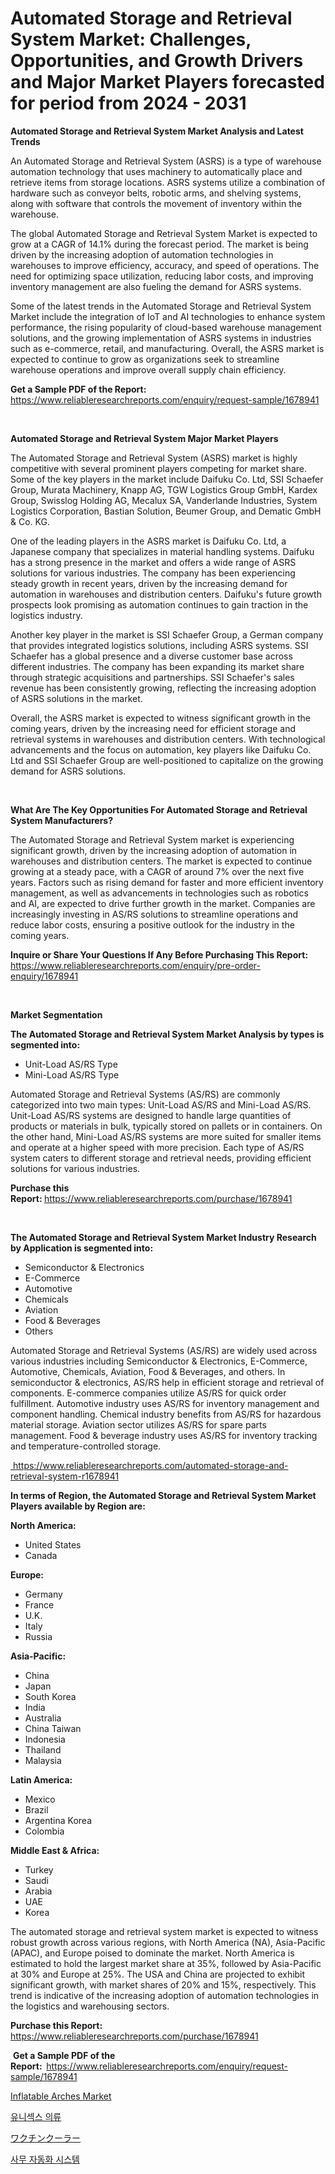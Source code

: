 <p><h1>Automated Storage and Retrieval System Market: Challenges, Opportunities, and Growth Drivers and Major Market Players forecasted for period from 2024 - 2031</h1></p><p><strong>Automated Storage and Retrieval System Market Analysis and Latest Trends</strong></p>
<p><p>An Automated Storage and Retrieval System (ASRS) is a type of warehouse automation technology that uses machinery to automatically place and retrieve items from storage locations. ASRS systems utilize a combination of hardware such as conveyor belts, robotic arms, and shelving systems, along with software that controls the movement of inventory within the warehouse.</p><p>The global Automated Storage and Retrieval System Market is expected to grow at a CAGR of 14.1% during the forecast period. The market is being driven by the increasing adoption of automation technologies in warehouses to improve efficiency, accuracy, and speed of operations. The need for optimizing space utilization, reducing labor costs, and improving inventory management are also fueling the demand for ASRS systems.</p><p>Some of the latest trends in the Automated Storage and Retrieval System Market include the integration of IoT and AI technologies to enhance system performance, the rising popularity of cloud-based warehouse management solutions, and the growing implementation of ASRS systems in industries such as e-commerce, retail, and manufacturing. Overall, the ASRS market is expected to continue to grow as organizations seek to streamline warehouse operations and improve overall supply chain efficiency.</p></p>
<p><strong>Get a Sample PDF of the Report:&nbsp;</strong> <a href="https://www.reliableresearchreports.com/enquiry/request-sample/1678941">https://www.reliableresearchreports.com/enquiry/request-sample/1678941</a></p>
<p>&nbsp;</p>
<p><strong>Automated Storage and Retrieval System Major Market Players</strong></p>
<p><p>The Automated Storage and Retrieval System (ASRS) market is highly competitive with several prominent players competing for market share. Some of the key players in the market include Daifuku Co. Ltd, SSI Schaefer Group, Murata Machinery, Knapp AG, TGW Logistics Group GmbH, Kardex Group, Swisslog Holding AG, Mecalux SA, Vanderlande Industries, System Logistics Corporation, Bastian Solution, Beumer Group, and Dematic GmbH & Co. KG.</p><p>One of the leading players in the ASRS market is Daifuku Co. Ltd, a Japanese company that specializes in material handling systems. Daifuku has a strong presence in the market and offers a wide range of ASRS solutions for various industries. The company has been experiencing steady growth in recent years, driven by the increasing demand for automation in warehouses and distribution centers. Daifuku's future growth prospects look promising as automation continues to gain traction in the logistics industry.</p><p>Another key player in the market is SSI Schaefer Group, a German company that provides integrated logistics solutions, including ASRS systems. SSI Schaefer has a global presence and a diverse customer base across different industries. The company has been expanding its market share through strategic acquisitions and partnerships. SSI Schaefer's sales revenue has been consistently growing, reflecting the increasing adoption of ASRS solutions in the market.</p><p>Overall, the ASRS market is expected to witness significant growth in the coming years, driven by the increasing need for efficient storage and retrieval systems in warehouses and distribution centers. With technological advancements and the focus on automation, key players like Daifuku Co. Ltd and SSI Schaefer Group are well-positioned to capitalize on the growing demand for ASRS solutions.</p></p>
<p>&nbsp;</p>
<p><strong>What Are The Key Opportunities For Automated Storage and Retrieval System Manufacturers?</strong></p>
<p><p>The Automated Storage and Retrieval System market is experiencing significant growth, driven by the increasing adoption of automation in warehouses and distribution centers. The market is expected to continue growing at a steady pace, with a CAGR of around 7% over the next five years. Factors such as rising demand for faster and more efficient inventory management, as well as advancements in technologies such as robotics and AI, are expected to drive further growth in the market. Companies are increasingly investing in AS/RS solutions to streamline operations and reduce labor costs, ensuring a positive outlook for the industry in the coming years.</p></p>
<p><strong>Inquire or Share Your Questions If Any Before Purchasing This Report:</strong> <a href="https://www.reliableresearchreports.com/enquiry/pre-order-enquiry/1678941">https://www.reliableresearchreports.com/enquiry/pre-order-enquiry/1678941</a></p>
<p>&nbsp;</p>
<p><strong>Market Segmentation</strong></p>
<p><strong>The Automated Storage and Retrieval System Market Analysis by types is segmented into:</strong></p>
<p><ul><li>Unit-Load AS/RS Type</li><li>Mini-Load AS/RS Type</li></ul></p>
<p><p>Automated Storage and Retrieval Systems (AS/RS) are commonly categorized into two main types: Unit-Load AS/RS and Mini-Load AS/RS. Unit-Load AS/RS systems are designed to handle large quantities of products or materials in bulk, typically stored on pallets or in containers. On the other hand, Mini-Load AS/RS systems are more suited for smaller items and operate at a higher speed with more precision. Each type of AS/RS system caters to different storage and retrieval needs, providing efficient solutions for various industries.</p></p>
<p><strong>Purchase this Report:&nbsp;</strong><a href="https://www.reliableresearchreports.com/purchase/1678941">https://www.reliableresearchreports.com/purchase/1678941</a></p>
<p>&nbsp;</p>
<p><strong>The Automated Storage and Retrieval System Market Industry Research by Application is segmented into:</strong></p>
<p><ul><li>Semiconductor & Electronics</li><li>E-Commerce</li><li>Automotive</li><li>Chemicals</li><li>Aviation</li><li>Food & Beverages</li><li>Others</li></ul></p>
<p><p>Automated Storage and Retrieval Systems (AS/RS) are widely used across various industries including Semiconductor & Electronics, E-Commerce, Automotive, Chemicals, Aviation, Food & Beverages, and others. In semiconductor & electronics, AS/RS help in efficient storage and retrieval of components. E-commerce companies utilize AS/RS for quick order fulfillment. Automotive industry uses AS/RS for inventory management and component handling. Chemical industry benefits from AS/RS for hazardous material storage. Aviation sector utilizes AS/RS for spare parts management. Food & beverage industry uses AS/RS for inventory tracking and temperature-controlled storage.</p></p>
<p><a href="https://www.reliableresearchreports.com/automated-storage-and-retrieval-system-r1678941">&nbsp;https://www.reliableresearchreports.com/automated-storage-and-retrieval-system-r1678941</a></p>
<p><strong>In terms of Region, the Automated Storage and Retrieval System Market Players available by Region are:</strong></p>
<p>
    <p> <strong> North America: </strong>
        <ul>
            <li>United States</li>
            <li>Canada</li>
        </ul>
        </p> 
    <p> <strong> Europe: </strong>
        <ul>
            <li>Germany</li>
            <li>France</li>
            <li>U.K.</li>
            <li>Italy</li>
            <li>Russia</li>
        </ul>
        </p> 
    <p> <strong> Asia-Pacific: </strong>
        <ul>
            <li>China</li>
            <li>Japan</li>
            <li>South Korea</li>
            <li>India</li>
            <li>Australia</li>
            <li>China Taiwan</li>
            <li>Indonesia</li>
            <li>Thailand</li>
            <li>Malaysia</li>
        </ul>
        </p> 
    <p> <strong> Latin America: </strong>
        <ul>
            <li>Mexico</li>
            <li>Brazil</li>
            <li>Argentina Korea</li>
            <li>Colombia</li>
        </ul>
        </p> 
    <p> <strong> Middle East & Africa: </strong>
        <ul>
            <li>Turkey</li>
            <li>Saudi</li>
            <li>Arabia</li>
            <li>UAE</li>
            <li>Korea</li>
        </ul>
    </p>
    </p>
<p><p>The automated storage and retrieval system market is expected to witness robust growth across various regions, with North America (NA), Asia-Pacific (APAC), and Europe poised to dominate the market. North America is estimated to hold the largest market share at 35%, followed by Asia-Pacific at 30% and Europe at 25%. The USA and China are projected to exhibit significant growth, with market shares of 20% and 15%, respectively. This trend is indicative of the increasing adoption of automation technologies in the logistics and warehousing sectors.</p></p>
<p><strong>Purchase this Report: </strong><a href="https://www.reliableresearchreports.com/purchase/1678941">https://www.reliableresearchreports.com/purchase/1678941</a></p>
<p>&nbsp;<strong>Get a Sample PDF of the Report:&nbsp;&nbsp;</strong><a href="https://www.reliableresearchreports.com/enquiry/request-sample/1678941">https://www.reliableresearchreports.com/enquiry/request-sample/1678941</a></p>
<p><strong></strong></p>
<p><p><a href="https://issuu.com/reportprime-2/docs/inflatable-arches-market-size-2030.pptx">Inflatable Arches Market</a></p><p><a href="https://medium.com/@jenniferstanley2022/%EC%9C%A0%EB%8B%88%EC%84%B9%EC%8A%A4-%EC%9D%98%EB%A5%98-%EC%8B%9C%EC%9E%A5-%EC%9D%B8%EC%82%AC%EC%9D%B4%ED%8A%B8-%EC%8B%9C%EC%9E%A5-%EB%8F%99%ED%96%A5-%EC%84%B1%EC%9E%A5-2024%EB%85%84%EB%B6%80%ED%84%B0-2031%EB%85%84%EA%B9%8C%EC%A7%80-%EC%98%88%EC%B8%A1%EB%90%9C-%EA%B2%83-cb17f2cebc44">유니섹스 의류</a></p><p><a href="https://medium.com/@lawrencewatkins654/%E3%83%AF%E3%82%AF%E3%83%81%E3%83%B3%E3%82%AF%E3%83%BC%E3%83%A9%E3%83%BC%E3%81%AE%E5%B8%82%E5%A0%B4%E3%83%AC%E3%83%9D%E3%83%BC%E3%83%88%E3%81%AF-%E3%81%93%E3%81%AE%E5%B8%82%E5%A0%B4%E3%81%AE%E6%9C%80%E6%96%B0%E3%81%AE%E3%83%88%E3%83%AC%E3%83%B3%E3%83%89%E3%81%A8%E6%88%90%E9%95%B7%E6%A9%9F%E4%BC%9A%E3%82%92%E6%98%8E%E3%82%89%E3%81%8B%E3%81%AB%E3%81%97%E3%81%BE%E3%81%99-d6148989f245">ワクチンクーラー</a></p><p><a href="https://medium.com/@alanperkins1921/%EC%82%AC%EB%AC%B4-%EC%9E%90%EB%8F%99%ED%99%94-%EC%8B%9C%EC%8A%A4%ED%85%9C-%EC%8B%9C%EC%9E%A5-%EB%8F%99%ED%96%A5-%EB%B0%8F-%EC%8B%9C%EC%9E%A5-%EB%B6%84%EC%84%9D%EC%9D%80-2024-2031%EB%85%84%EA%B9%8C%EC%A7%80-%EC%98%88%EC%B8%A1%EB%90%A9%EB%8B%88%EB%8B%A4-96aced4c7892">사무 자동화 시스템</a></p></p>